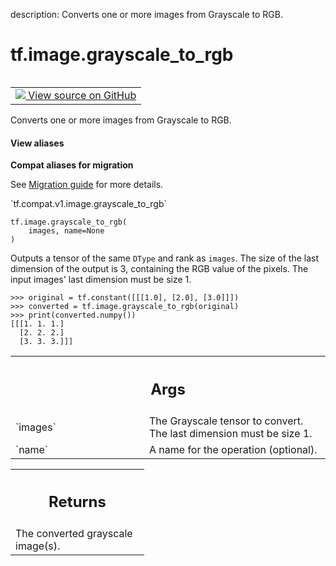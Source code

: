 description: Converts one or more images from Grayscale to RGB.

<div itemscope itemtype="http://developers.google.com/ReferenceObject">
<meta itemprop="name" content="tf.image.grayscale_to_rgb" />
<meta itemprop="path" content="Stable" />
</div>

# tf.image.grayscale_to_rgb

<!-- Insert buttons and diff -->

<table class="tfo-notebook-buttons tfo-api nocontent" align="left">
<td>
  <a target="_blank" href="https://github.com/tensorflow/tensorflow/blob/r2.2/tensorflow/python/ops/image_ops_impl.py#L2100-L2132">
    <img src="https://www.tensorflow.org/images/GitHub-Mark-32px.png" />
    View source on GitHub
  </a>
</td>
</table>



Converts one or more images from Grayscale to RGB.

<section class="expandable">
  <h4 class="showalways">View aliases</h4>
  <p>
<b>Compat aliases for migration</b>
<p>See
<a href="https://www.tensorflow.org/guide/migrate">Migration guide</a> for
more details.</p>
<p>`tf.compat.v1.image.grayscale_to_rgb`</p>
</p>
</section>

<pre class="devsite-click-to-copy prettyprint lang-py tfo-signature-link">
<code>tf.image.grayscale_to_rgb(
    images, name=None
)
</code></pre>



<!-- Placeholder for "Used in" -->

Outputs a tensor of the same `DType` and rank as `images`.  The size of the
last dimension of the output is 3, containing the RGB value of the pixels.
The input images' last dimension must be size 1.

```
>>> original = tf.constant([[[1.0], [2.0], [3.0]]])
>>> converted = tf.image.grayscale_to_rgb(original)
>>> print(converted.numpy())
[[[1. 1. 1.]
  [2. 2. 2.]
  [3. 3. 3.]]]
```

<!-- Tabular view -->
 <table class="responsive fixed orange">
<colgroup><col width="214px"><col></colgroup>
<tr><th colspan="2"><h2 class="add-link">Args</h2></th></tr>

<tr>
<td>
`images`
</td>
<td>
The Grayscale tensor to convert. The last dimension must be size 1.
</td>
</tr><tr>
<td>
`name`
</td>
<td>
A name for the operation (optional).
</td>
</tr>
</table>



<!-- Tabular view -->
 <table class="responsive fixed orange">
<colgroup><col width="214px"><col></colgroup>
<tr><th colspan="2"><h2 class="add-link">Returns</h2></th></tr>
<tr class="alt">
<td colspan="2">
The converted grayscale image(s).
</td>
</tr>

</table>

